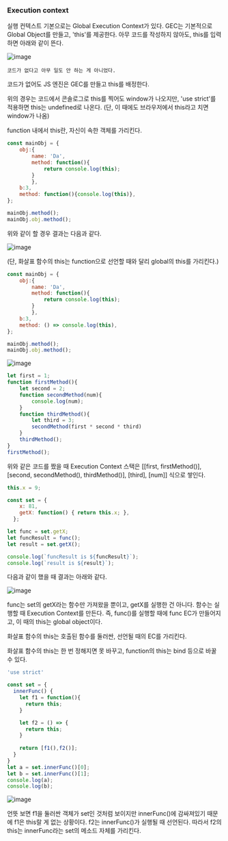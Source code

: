 ### Execution context

실행 컨텍스트 기본으로는 Global Execution Context가 있다.
GEC는 기본적으로 Global Object를 만들고, 'this'를 제공한다.
아무 코드를 작성하지 않아도, this를 입력하면 아래와 같이 뜬다.

![image](https://user-images.githubusercontent.com/39308313/144028698-b18ba814-01b7-41db-a56a-328ecc7e1f9f.png)

    코드가 없다고 아무 일도 안 하는 게 아니었다.
    
코드가 없어도 JS 엔진은 GEC를 만들고 this를 배정한다.

위의 경우는 코드에서 콘솔로그로 this를 찍어도 window가 나오지만, 'use strict'를 적용하면 this는 undefined로 나온다.
(단, 이 때에도 브라우저에서 this라고 치면 window가 나옴)

function 내에서 this란, 자신이 속한 객체를 가리킨다.

```javascript
const mainObj = {
    obj:{
        name: 'Da',
        method: function(){
            return console.log(this);
        }
        },
    b:3,
    method: function(){console.log(this)},
};

mainObj.method();
mainObj.obj.method();
```

위와 같이 할 경우 결과는 다음과 같다.

![image](https://user-images.githubusercontent.com/39308313/144036400-1c4b51e0-3edf-469f-a75e-c2a4e6462278.png)

(단, 화살표 함수의 this는 function으로 선언할 때와 달리 global의 this를 가리킨다.)

```javascript
const mainObj = {
    obj:{
        name: 'Da',
        method: function(){
            return console.log(this);
        }
        },
    b:3,
    method: () => console.log(this),
};

mainObj.method();
mainObj.obj.method();
```

![image](https://user-images.githubusercontent.com/39308313/144039664-cee3e2c0-d8e4-4ca9-91a9-ea5ace5bf313.png)


```javascript
let first = 1;
function firstMethod(){
    let second = 2;
    function secondMethod(num){
        console.log(num);
    }
    function thirdMethod(){
        let third = 3;
        secondMethod(first * second * third)
    }
    thirdMethod();
}
firstMethod();
```

위와 같은 코드를 짰을 때 Execution Context 스택은 
[[first, firstMethod()], [second, secondMethod(), thirdMethod()], [third], [num]] 식으로 쌓인다.

```javascript
this.x = 9;

const set = {
    x: 81,
    getX: function() { return this.x; },
  };

let func = set.getX;
let funcResult = func();
let result = set.getX();

console.log(`funcResult is ${funcResult}`);
console.log(`result is ${result}`);
```

다음과 같이 했을 때 결과는 아래와 같다.

![image](https://user-images.githubusercontent.com/39308313/144044165-9af92130-ef88-45d8-8040-793b2be5a080.png)

func는 set의 getX라는 함수만 가져왔을 뿐이고, getX를 실행한 건 아니다.
함수는 실행할 때 Execution Context를 만든다. 
즉, func()를 실행할 때에 func EC가 만들어지고, 이 때의 this는 global object이다.

화살표 함수의 this는 호출된 함수를 둘러싼, 선언될 때의 EC를 가리킨다.

화살표 함수의 this는 한 번 정해지면 못 바꾸고, function의 this는 bind 등으로 바꿀 수 있다.

```javascript
'use strict'

const set = {
  innerFunc() {
    let f1 = function(){
      return this;
    }

    let f2 = () => {
      return this; 
    }
    
    return [f1(),f2()];
  }
}
let a = set.innerFunc()[0];
let b = set.innerFunc()[1];
console.log(a);
console.log(b);
```

![image](https://user-images.githubusercontent.com/39308313/144050747-8c6e01c2-0340-40ad-a65b-e0a6f8ec0c5e.png)

언뜻 보면 f1을 둘러싼 객체가 set인 것처럼 보이지만 innerFunc()에 감싸져있기 때문에 f1은 this랄 게 없는 상황이다.
f2는 innerFunc()가 실행될 때 선언된다. 따라서 f2의 this는 innerFunc라는 set의 메소드 자체를 가리킨다.
